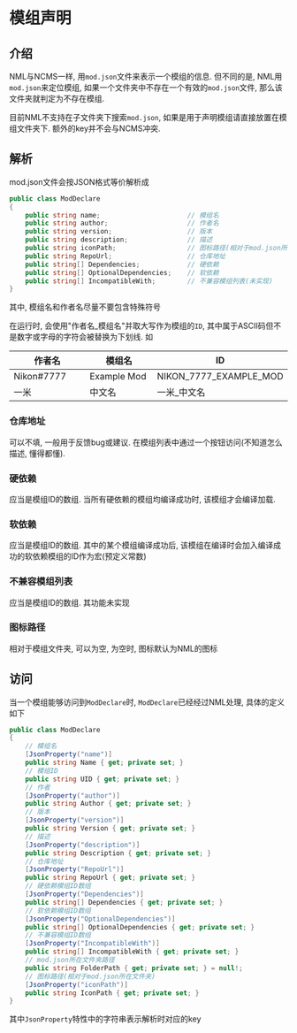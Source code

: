 # 模组声明

## 介绍

NML与NCMS一样, 用`mod.json`文件来表示一个模组的信息. 但不同的是, NML用`mod.json`来定位模组, 如果一个文件夹中不存在一个有效的`mod.json`文件, 那么该文件夹就判定为不存在模组. 

目前NML不支持在子文件夹下搜索`mod.json`, 如果是用于声明模组请直接放置在模组文件夹下. 额外的key并不会与NCMS冲突.

## 解析

mod.json文件会按JSON格式等价解析成

```csharp
public class ModDeclare
{
    public string name;                      // 模组名
    public string author;                    // 作者名
    public string version;                   // 版本
    public string description;               // 描述
    public string iconPath;                  // 图标路径(相对于mod.json所在文件夹)
    public string RepoUrl;                   // 仓库地址
    public string[] Dependencies;            // 硬依赖
    public string[] OptionalDependencies;    // 软依赖
    public string[] IncompatibleWith;        // 不兼容模组列表(未实现)
}
```

其中, 模组名和作者名尽量不要包含特殊符号



在运行时, 会使用"作者名\_模组名"并取大写作为模组的`ID`, 其中属于ASCII码但不是数字或字母的字符会被替换为下划线. 如

<table><thead><tr><th width="172">作者名</th><th width="186">模组名</th><th>ID</th></tr></thead><tbody><tr><td>Nikon#7777</td><td>Example Mod</td><td>NIKON_7777_EXAMPLE_MOD</td></tr><tr><td>一米</td><td>中文名</td><td>一米_中文名</td></tr></tbody></table>


### 仓库地址

可以不填, 一般用于反馈bug或建议. 在模组列表中通过一个按钮访问(不知道怎么描述, 懂得都懂).


### 硬依赖

应当是模组ID的数组. 当所有硬依赖的模组均编译成功时, 该模组才会编译加载.



### 软依赖

应当是模组ID的数组. 其中的某个模组编译成功后, 该模组在编译时会加入编译成功的软依赖模组的ID作为宏(预定义常数)



### 不兼容模组列表

应当是模组ID的数组. 其功能未实现



### 图标路径

相对于模组文件夹, 可以为空, 为空时, 图标默认为NML的图标


## 访问

当一个模组能够访问到`ModDeclare`时, `ModDeclare`已经经过NML处理, 具体的定义如下

```csharp
public class ModDeclare
{
    // 模组名
    [JsonProperty("name")] 
    public string Name { get; private set; }
    // 模组ID
    public string UID { get; private set; }
    // 作者
    [JsonProperty("author")] 
    public string Author { get; private set; }
    // 版本
    [JsonProperty("version")] 
    public string Version { get; private set; }
    // 描述
    [JsonProperty("description")] 
    public string Description { get; private set; }
    // 仓库地址
    [JsonProperty("RepoUrl")] 
    public string RepoUrl { get; private set; }
    // 硬依赖模组ID数组
    [JsonProperty("Dependencies")] 
    public string[] Dependencies { get; private set; }
    // 软依赖模组ID数组
    [JsonProperty("OptionalDependencies")] 
    public string[] OptionalDependencies { get; private set; }
    // 不兼容模组ID数组
    [JsonProperty("IncompatibleWith")] 
    public string[] IncompatibleWith { get; private set; }
    // mod.json所在文件夹路径
    public string FolderPath { get; private set; } = null!;
    // 图标路径(相对于mod.json所在文件夹)
    [JsonProperty("iconPath")] 
    public string IconPath { get; private set; }
}
```
其中`JsonProperty`特性中的字符串表示解析时对应的key
